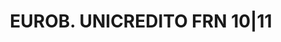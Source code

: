 ---
layout: asset
title: EUROB. UNICREDITO FRN 10|11                                 
isin: XS0202008800
---